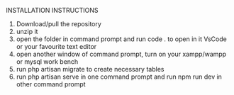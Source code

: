 INSTALLATION INSTRUCTIONS
1. Download/pull the repository
2. unzip it
3. open the folder in command prompt and run code . to open in it VsCode or your favourite text editor
4. open another window of command prompt, turn on your xampp/wampp or mysql work bench
5. run php artisan migrate to create necessary tables
6. run php artisan serve in one command prompt and run npm run dev in other command prompt
   
